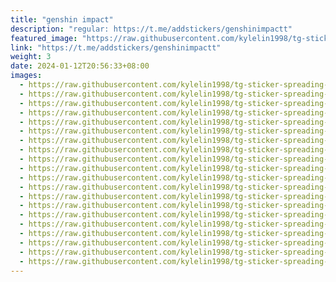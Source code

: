 ```yaml
---
title: "genshin impact"
description: "regular: https://t.me/addstickers/genshinimpactt"
featured_image: "https://raw.githubusercontent.com/kylelin1998/tg-sticker-spreading-worldwide-images/main/img/1e2f95bd-27ad-4890-bc07-7c585a074f59.jpg"
link: "https://t.me/addstickers/genshinimpactt"
weight: 3
date: 2024-01-12T20:56:33+08:00
images:
  - https://raw.githubusercontent.com/kylelin1998/tg-sticker-spreading-worldwide-images/main/img/1e2f95bd-27ad-4890-bc07-7c585a074f59.jpg
  - https://raw.githubusercontent.com/kylelin1998/tg-sticker-spreading-worldwide-images/main/img/a5750478-c347-4403-abec-acbd199433a8.jpg
  - https://raw.githubusercontent.com/kylelin1998/tg-sticker-spreading-worldwide-images/main/img/8d98c974-f88b-4dc8-8e2f-0809dcdd5f48.jpg
  - https://raw.githubusercontent.com/kylelin1998/tg-sticker-spreading-worldwide-images/main/img/0e95b52d-1620-4f01-8fba-1786e2f81607.jpg
  - https://raw.githubusercontent.com/kylelin1998/tg-sticker-spreading-worldwide-images/main/img/2909eea3-fa98-481e-8bc2-a22b4be243a0.jpg
  - https://raw.githubusercontent.com/kylelin1998/tg-sticker-spreading-worldwide-images/main/img/1095e2c8-9cc1-46aa-a163-f2ea53b7cbc7.jpg
  - https://raw.githubusercontent.com/kylelin1998/tg-sticker-spreading-worldwide-images/main/img/6df1787e-1e97-49f6-bbb4-e8818a6bc81a.jpg
  - https://raw.githubusercontent.com/kylelin1998/tg-sticker-spreading-worldwide-images/main/img/e8c1285e-513a-442f-8002-f95812ba36ef.jpg
  - https://raw.githubusercontent.com/kylelin1998/tg-sticker-spreading-worldwide-images/main/img/3cb27690-4ac7-496b-b989-23ba7bbada19.jpg
  - https://raw.githubusercontent.com/kylelin1998/tg-sticker-spreading-worldwide-images/main/img/f171feb9-a98c-4fba-9c64-0c7d5c726110.jpg
  - https://raw.githubusercontent.com/kylelin1998/tg-sticker-spreading-worldwide-images/main/img/e72c3dc0-cfd2-4a70-b3c1-9f1c38afaf55.jpg
  - https://raw.githubusercontent.com/kylelin1998/tg-sticker-spreading-worldwide-images/main/img/00b9a55f-d401-4778-a0b0-0fd10412c65f.jpg
  - https://raw.githubusercontent.com/kylelin1998/tg-sticker-spreading-worldwide-images/main/img/c9cc8e5f-964e-4837-a29c-0472241085fa.jpg
  - https://raw.githubusercontent.com/kylelin1998/tg-sticker-spreading-worldwide-images/main/img/a913c1e9-1acc-488b-a644-20513e1fb283.jpg
  - https://raw.githubusercontent.com/kylelin1998/tg-sticker-spreading-worldwide-images/main/img/39d42835-a665-4bd8-99c1-079f992ceac2.jpg
  - https://raw.githubusercontent.com/kylelin1998/tg-sticker-spreading-worldwide-images/main/img/889e658d-b905-4d01-b93f-b222e4f81c22.jpg
  - https://raw.githubusercontent.com/kylelin1998/tg-sticker-spreading-worldwide-images/main/img/d0d1bb6f-5e23-4a23-8a48-c126fa6e7fbc.jpg
  - https://raw.githubusercontent.com/kylelin1998/tg-sticker-spreading-worldwide-images/main/img/50c04ba2-dfbc-4645-835e-14dfd47951c8.jpg
  - https://raw.githubusercontent.com/kylelin1998/tg-sticker-spreading-worldwide-images/main/img/9ae4630a-766b-48b5-ac7b-0a64da18a954.jpg
  - https://raw.githubusercontent.com/kylelin1998/tg-sticker-spreading-worldwide-images/main/img/78b0f977-7dee-4e58-8642-f6c2174d2bab.jpg
---
```

